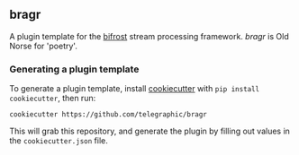 ## bragr

A plugin template for the [bifrost](https://github.com/ledatelescope/bifrost) stream processing framework. *bragr* is Old Norse for 'poetry'.


### Generating a plugin template

To generate a plugin template, install [cookiecutter](https://cookiecutter.readthedocs.io/en/latest/) with `pip install cookiecutter`, then run:

```
cookiecutter https://github.com/telegraphic/bragr
```

This will grab this repository, and generate the plugin by filling out values in the `cookiecutter.json` file.

